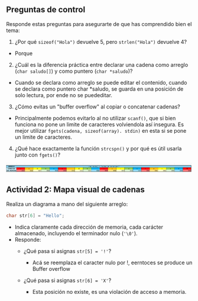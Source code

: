 ## Preguntas de control

Responde estas preguntas para asegurarte de que has comprendido bien el tema:

1. ¿Por qué `sizeof("Hola")` devuelve 5, pero `strlen("Hola")` devuelve 4?

- Porque 
2. ¿Cuál es la diferencia práctica entre declarar una cadena como arreglo (`char saludo[]`) y como puntero (`char *saludo`)?

- Cuando se declara como arreglo se puede editar el contenido, cuando se declara como puntero char *saludo, se guarda en una posición de solo lectura, por ende no se puededitar.


3. ¿Cómo evitas un "buffer overflow" al copiar o concatenar cadenas?
 - Principalmente podemos evitarlo al no utilizar `scanf()`, que si bien funciona no pone un limite de caracteres volviendola así insegura. Es mejor utilizar `fgets(cadena, sizeof(array). stdin)` en esta si se pone un limite de caracteres.



4. ¿Qué hace exactamente la función `strcspn()` y por qué es útil usarla junto con `fgets()`?


![imagen](./images/tabla_memoria.png)

## Actividad 2: Mapa visual de cadenas

Realiza un diagrama a mano del siguiente arreglo:

```c
char str[6] = "Hello";
```

- Indica claramente cada dirección de memoria, cada carácter almacenado, incluyendo el terminador nulo (`'\0'`).
- Responde:
    - ¿Qué pasa si asignas `str[5] = '!'`?
        - Acá se reemplaza el caracter nulo por !, eerntoces se produce un Buffer overflow

    - ¿Qué pasa si asignas `str[6] = 'X'`?

        - Esta posición no existe, es una violación de acceso a memoria.